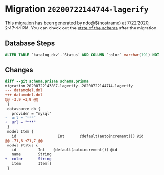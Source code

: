 # Migration `20200722144744-lagerify`

This migration has been generated by ndo@$(hostname) at 7/22/2020, 2:47:44 PM.
You can check out the [state of the schema](./schema.prisma) after the migration.

## Database Steps

```sql
ALTER TABLE `katalog_dev`.`Status` ADD COLUMN `color` varchar(191) NOT NULL  ;
```

## Changes

```diff
diff --git schema.prisma schema.prisma
migration 20200722143837-lagerify..20200722144744-lagerify
--- datamodel.dml
+++ datamodel.dml
@@ -3,9 +3,9 @@
 }
 datasource db {
   provider = "mysql"
-  url = "***"
+  url = "***"
 }
 model Item {
   id                   Int       @default(autoincrement()) @id
@@ -71,6 +71,7 @@
 model Status {
   id          Int    @default(autoincrement()) @id
   name        String
+  color       String
   item        Item[]
 }
```


